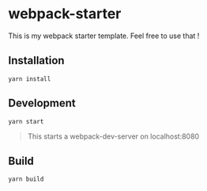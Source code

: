 # webpack-starter
This is my webpack starter template. Feel free to use that !

## Installation
`yarn install`
## Development
`yarn start`
> This starts a webpack-dev-server on localhost:8080
## Build
`yarn build`
